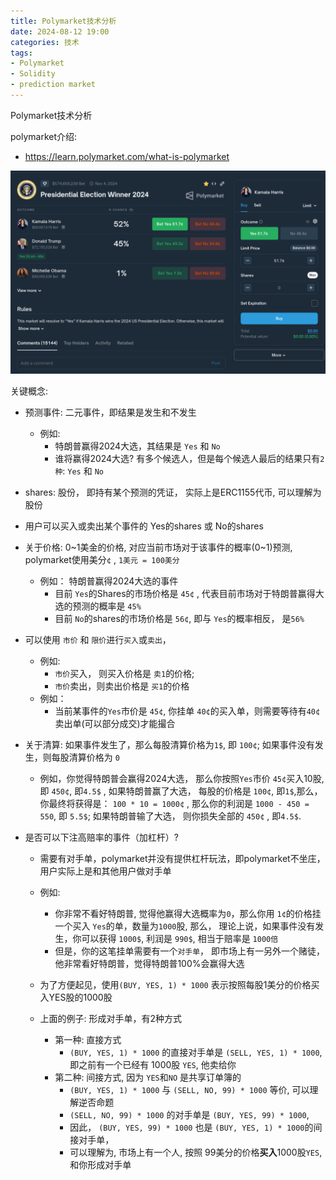 ```yaml
---
title: Polymarket技术分析
date: 2024-08-12 19:00
categories: 技术
tags:
- Polymarket
- Solidity
- prediction market
---
```



Polymarket技术分析


polymarket介绍:
- https://learn.polymarket.com/what-is-polymarket


![](https://raw.githubusercontent.com/youngqqcn/repo4picgo/master/img/polymarket.png)

关键概念:

- 预测事件: 二元事件，即结果是发生和不发生
  - 例如:
    - 特朗普赢得2024大选，其结果是 `Yes` 和 `No`
    - 谁将赢得2024大选? 有多个候选人，但是每个候选人最后的结果只有`2种`: `Yes` 和 `No`
- shares: 股份， 即持有某个预测的凭证， 实际上是ERC1155代币, 可以理解为股份
- 用户可以买入或卖出某个事件的 Yes的shares 或 No的shares
- 关于价格: 0~1美金的价格, 对应当前市场对于该事件的概率(0~1)预测, polymarket使用美分`¢` , `1美元 = 100美分`
  - 例如： 特朗普赢得2024大选的事件
    - 目前 `Yes`的Shares的市场价格是 `45¢` , 代表目前市场对于特朗普赢得大选的预测的概率是 `45%`
    - 目前 `No`的shares的市场价格是 `56¢`, 即与 `Yes`的概率相反， 是`56%`

- 可以使用 `市价` 和 `限价`进行`买入`或`卖出`，
  - 例如:
    - `市价`买入， 则买入价格是 `卖1`的价格;
    - `市价`卖出，则卖出价格是 `买1`的价格
  - 例如：
    - 当前某事件的`Yes`市价是 `45¢`, 你挂单 `40¢`的买入单，则需要等待有`40¢`卖出单(可以部分成交)才能撮合


- 关于清算: 如果事件发生了，那么每股清算价格为`1$`, 即 `100¢`; 如果事件没有发生，则每股清算价格为 `0`
  - 例如，你觉得特朗普会赢得2024大选， 那么你按照`Yes`市价 `45¢`买入10股,即 `450¢`, 即`4.5$` , 如果特朗普赢了大选， 每股的价格是 `100¢`, 即`1$`,那么，你最终将获得是： `100 * 10 = 1000¢` , 那么你的利润是 `1000 - 450 = 550`, 即 `5.5$`; 如果特朗普输了大选， 则你损失全部的 `450¢` , 即`4.5$`.


- 是否可以下注高赔率的事件（加杠杆）?
  - 需要有对手单，polymarket并没有提供杠杆玩法，即polymarket不坐庄，用户实际上是和其他用户做对手单
  - 例如:
    - 你非常不看好特朗普, 觉得他赢得大选概率为`0`，那么你用 `1¢`的价格挂一个买入 `Yes`的单，数量为`1000`股, 那么， 理论上说，如果事件没有发生，你可以获得 `1000$`, 利润是 `990$`, 相当于赔率是 `1000倍`
    - 但是，你的这笔挂单需要有一个`对手单`， 即市场上有一另外一个赌徒，他非常看好特朗普，觉得特朗普100%会赢得大选

  - 为了方便起见，使用`(BUY, YES, 1) * 1000` 表示按照每股1美分的价格买入YES股的1000股

  - 上面的例子: 形成对手单，有2种方式
    - 第一种: 直接方式
      - `(BUY, YES, 1) * 1000` 的直接对手单是 `(SELL, YES, 1) * 1000`, 即之前有一个已经有 1000股 `YES`, 他卖给你
    - 第二种: 间接方式, 因为 `YES`和`NO` 是共享订单簿的
      - `(BUY, YES, 1) * 1000` 与 `(SELL, NO, 99) * 1000` 等价, 可以理解逆否命题
      - `(SELL, NO, 99) * 1000` 的对手单是 `(BUY, YES, 99) * 1000`,
      - 因此， `(BUY, YES, 99) * 1000` 也是 `(BUY, YES, 1) * 1000`的间接对手单，
      - 可以理解为, 市场上有一个人, 按照 99美分的价格**买入**1000股`YES`, 和你形成对手单











